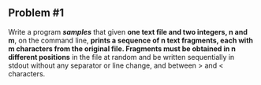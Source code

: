 ## Problem #1

Write a program ***samples*** that given **one text file and two integers, n and m**, on
the command line, **prints a sequence of n text fragments, each with m characters from the
original file. Fragments must be obtained in n different positions** in the file at random and
be written sequentially in stdout without any separator or line change, and between > and
< characters.